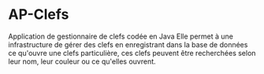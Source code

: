 # AP-Clefs

Application de gestionnaire de clefs codée en Java
Elle permet à une infrastructure de gérer des clefs en enregistrant dans la base de données ce qu'ouvre une clefs particulière, ces clefs peuvent être recherchées selon leur nom, leur couleur ou ce qu'elles ouvrent.
